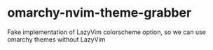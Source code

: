 # omarchy-nvim-theme-grabber
Fake implementation of LazyVim colorscheme option, so we can use omarchy themes without LazyVim
